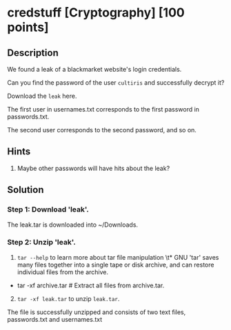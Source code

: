 # credstuff [Cryptography] [100 points]

## Description 

We found a leak of a blackmarket website's login credentials. 

Can you find the password of the user `cultiris` and successfully decrypt it?

Download the `leak` here.

The first user in usernames.txt corresponds to the first password in passwords.txt. 

The second user corresponds to the second password, and so on.

## Hints

1. Maybe other passwords will have hits about the leak?

## Solution

### Step 1: Download 'leak'.
The leak.tar is downloaded into ~/Downloads.

### Step 2: Unzip 'leak'.
1) `tar --help` to learn more about tar file manipulation
\t* GNU 'tar' saves many files together into a single tape or disk archive, and can restore individual files from the archive.
  * tar -xf archive.tar          # Extract all files from archive.tar.

2) `tar -xf leak.tar` to unzip `leak.tar`.

The file is successfully unzipped and consists of two text files, passwords.txt and usernames.txt

###
